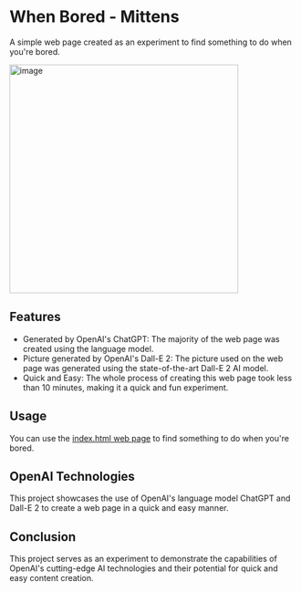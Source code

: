 # When Bored - Mittens

A simple web page created as an experiment to find something to do when you're bored.

<img width="401" alt="image" src="https://user-images.githubusercontent.com/2797648/217639263-1ee5c9ae-441e-4420-8052-1466ab973d45.png">

## Features

- Generated by OpenAI's ChatGPT: 
  The majority of the web page was created using the language model.
- Picture generated by OpenAI's Dall-E 2: 
  The picture used on the web page was generated using the state-of-the-art Dall-E 2 AI model.
- Quick and Easy: 
  The whole process of creating this web page took less than 10 minutes, making it a quick and fun experiment.

## Usage

You can use the [index.html web page](https://codepen.io/zerg00s-the-scripter/full/RwBmqJb) to find something to do when you're bored.

## OpenAI Technologies

This project showcases the use of OpenAI's language model ChatGPT and Dall-E 2 to create a web page in a quick and easy manner. 

## Conclusion

This project serves as an experiment to demonstrate the capabilities of OpenAI's cutting-edge AI technologies and their potential for quick and easy content creation.



